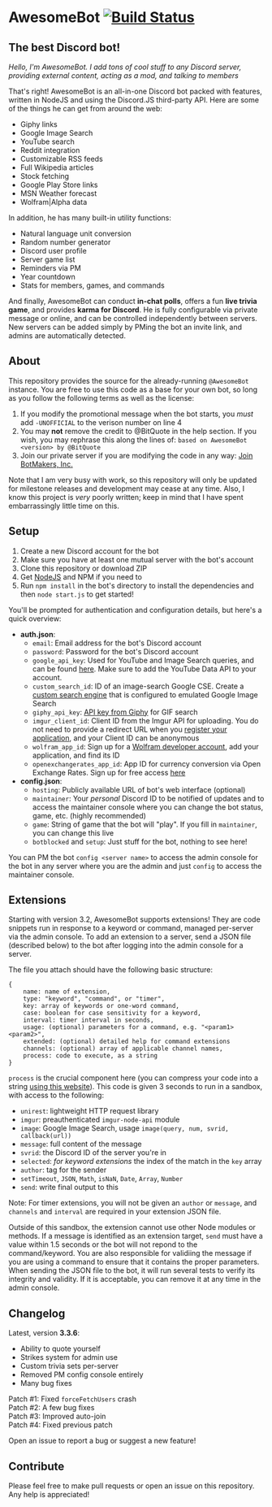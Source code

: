 AwesomeBot [![Build Status](https://travis-ci.org/BitQuote/AwesomeBot.svg?branch=master)](https://travis-ci.org/BitQuote/AwesomeBot)
==========

The best Discord bot!
---------------------

*Hello, I'm AwesomeBot. I add tons of cool stuff to any Discord server, providing external content, acting as a mod, and talking to members*

That's right! AwesomeBot is an all-in-one Discord bot packed with features, written in NodeJS and using the Discord.JS third-party API. Here are some of the things he can get from around the web:

 - Giphy links
 - Google Image Search
 - YouTube search
 - Reddit integration
 - Customizable RSS feeds
 - Full Wikipedia articles
 - Stock fetching
 - Google Play Store links
 - MSN Weather forecast
 - Wolfram|Alpha data
 
In addition, he has many built-in utility functions:

 - Natural language unit conversion
 - Random number generator
 - Discord user profile
 - Server game list
 - Reminders via PM
 - Year countdown
 - Stats for members, games, and commands

And finally, AwesomeBot can conduct **in-chat polls**, offers a fun **live trivia game**, and provides **karma for Discord**. He is fully configurable via private message or online, and can be controlled independently between servers. New servers can be added simply by PMing the bot an invite link, and admins are automatically detected.

About
-----

This repository provides the source for the already-running `@AwesomeBot` instance. You are free to use this code as a base for your own bot, so long as you follow the following terms as well as the license:

1. If you modify the promotional message when the bot starts, you *must* add `-UNOFFICIAL` to the verison number on line 4
2. You may **not** remove the credit to @BitQuote in the help section. If you wish, you may rephrase this along the lines of: `based on AwesomeBot <version> by @BitQuote`
3. Join our private server if you are modifying the code in any way: [Join BotMakers, Inc.](https://discord.gg/0pRFCTcG2aIY53Jk)

Note that I am very busy with work, so this repository will only be updated for milestone releases and development may cease at any time. Also, I know this project is *very* poorly written; keep in mind that I have spent embarrassingly little time on this.

Setup
-----

1. Create a new Discord account for the bot
2. Make sure you have at least one mutual server with the bot's account
3. Clone this repository or download ZIP
4. Get [NodeJS](https://nodejs.org/en/) and NPM if you need to
5. Run `npm install` in the bot's directory to install the dependencies and then `node start.js` to get started!

You'll be prompted for authentication and configuration details, but here's a quick overview:  
 - **auth.json**:  
    - `email`: Email address for the bot's Discord account  
    - `password`: Password for the bot's Discord account  
    - `google_api_key`: Used for YouTube and Image Search queries, and can be found [here](https://console.developers.google.com/). Make sure to add the YouTube Data API to your account.  
    - `custom_search_id`: ID of an image-search Google CSE. Create a [custom search engine](https://cse.google.com/cse/create/new) that is configured to emulated Google Image Search  
    - `giphy_api_key`: [API key from Giphy](http://api.giphy.com/submit) for GIF search
    - `imgur_client_id`: Client ID from the Imgur API for uploading. You do not need to provide a redirect URL when you [register your application](https://imgur.com/signin?redirect=http://api.imgur.com/oauth2/addclient), and your Client ID can be anonymous
    - `wolfram_app_id`: Sign up for a [Wolfram developer account](https://developer.wolframalpha.com/portal/apisignup.html), add your application, and find its ID
    - `openexchangerates_app_id`: App ID for currency conversion via Open Exchange Rates. Sign up for free access [here](https://openexchangerates.org/signup/free)
 - **config.json**:
    - `hosting`: Publicly available URL of bot's web interface (optional)
    - `maintainer`: Your *personal* Discord ID to be notified of updates and to access the maintainer console where you can change the bot status, game, etc. (highly recommended)
    - `game`: String of game that the bot will "play". If you fill in `maintainer`, you can change this live
    - `botblocked` and `setup`: Just stuff for the bot, nothing to see here!    

You can PM the bot `config <server name>` to access the admin console for the bot in any server where you are the admin and just `config` to access the maintainer console.

Extensions
----------

Starting with version 3.2, AwesomeBot supports extensions! They are code snippets run in response to a keyword or command, managed per-server via the admin console. To add an extension to a server, send a JSON file (described below) to the bot after logging into the admin console for a server.

The file you attach should have the following basic structure:

```
{
    name: name of extension,
    type: "keyword", "command", or "timer",
    key: array of keywords or one-word command,
    case: boolean for case sensitivity for a keyword, 
    interval: timer interval in seconds,
    usage: (optional) parameters for a command, e.g. "<param1> <param2>",
    extended: (optional) detailed help for command extensions
    channels: (optional) array of applicable channel names,
    process: code to execute, as a string
}
```

`process` is the crucial component here (you can compress your code into a string [using this website](http://javascriptcompressor.com/)). This code is given 3 seconds to run in a sandbox, with access to the following:

 - `unirest`: lightweight HTTP request library
 - `imgur`: preauthenticated `imgur-node-api` module
 - `image`: Google Image Search, usage `image(query, num, svrid, callback(url))`
 - `message`: full content of the message
 - `svrid`: the Discord ID of the server you're in
 - `selected`: *for keyword extensions* the index of the match in the `key` array
 - `author`: tag for the sender
 - `setTimeout`, `JSON`, `Math`, `isNaN`, `Date`, `Array`, `Number`
 - `send`: write final output to this
 
Note: For timer extensions, you will not be given an `author` or `message`, and `channels` and `interval` are required in your extension JSON file.
 
Outside of this sandbox, the extension cannot use other Node modules or methods. If a message is identified as an extension target, `send` must have a value within 1.5 seconds or the bot will not repond to the command/keyword. You are also responsible for validiing the message if you are using a command to ensure that it contains the proper parameters. When sending the JSON file to the bot, it will run several tests to verify its integrity and validity. If it is acceptable, you can remove it at any time in the admin console.

Changelog
---------

Latest, version **3.3.6**:

 - Ability to quote yourself  
 - Strikes system for admin use  
 - Custom trivia sets per-server  
 - Removed PM config console entirely  
 - Many bug fixes  

Patch #1: Fixed `forceFetchUsers` crash  
Patch #2: A few bug fixes  
Patch #3: Improved auto-join  
Patch #4: Fixed previous patch  
 
Open an issue to report a bug or suggest a new feature!

Contribute
----------

Please feel free to make pull requests or open an issue on this repository. Any help is appreciated!
